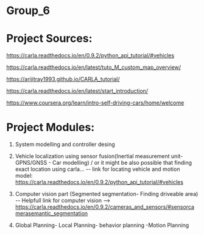 # Group_6
#  Project Sources:
https://carla.readthedocs.io/en/0.9.2/python_api_tutorial/#vehicles

https://carla.readthedocs.io/en/latest/tuto_M_custom_map_overview/

https://arijitray1993.github.io/CARLA_tutorial/

https://carla.readthedocs.io/en/latest/start_introduction/


https://www.coursera.org/learn/intro-self-driving-cars/home/welcome

# Project Modules:

1. System modelling and controller desing
2. Vehicle localization using sensor fusion(Inertial measurement unit- GPNS/GNSS - Car modelling) / or it might be also possible that finding exact location using  carla...
-- link for locating vehicle and motion model:
https://carla.readthedocs.io/en/0.9.2/python_api_tutorial/#vehicles

3. Computer vision part (Segmented segmentation- Finding driveable area)
  -- Helpfull link for computer vision --> https://carla.readthedocs.io/en/0.9.2/cameras_and_sensors/#sensorcamerasemantic_segmentation

4. Global Planning- Local Planning- behavior planning  -Motion Planning




